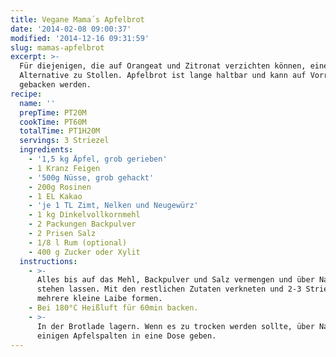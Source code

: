 ```yaml
---
title: Vegane Mama´s Apfelbrot
date: '2014-02-08 09:00:37'
modified: '2014-12-16 09:31:59'
slug: mamas-apfelbrot
excerpt: >-
  Für diejenigen, die auf Orangeat und Zitronat verzichten können, eine tolle
  Alternative zu Stollen. Apfelbrot ist lange haltbar und kann auf Vorrat
  gebacken werden.
recipe:
  name: ''
  prepTime: PT20M
  cookTime: PT60M
  totalTime: PT1H20M
  servings: 3 Striezel
  ingredients:
    - '1,5 kg Äpfel, grob gerieben'
    - 1 Kranz Feigen
    - '500g Nüsse, grob gehackt'
    - 200g Rosinen
    - 1 EL Kakao
    - 'je 1 TL Zimt, Nelken und Neugewürz'
    - 1 kg Dinkelvollkornmehl
    - 2 Packungen Backpulver
    - 2 Prisen Salz
    - 1/8 l Rum (optional)
    - 400 g Zucker oder Xylit
  instructions:
    - >-
      Alles bis auf das Mehl, Backpulver und Salz vermengen und über Nacht
      stehen lassen. Mit den restlichen Zutaten verkneten und 2-3 Striezel oder
      mehrere kleine Laibe formen.
    - Bei 180°C Heißluft für 60min backen.
    - >-
      In der Brotlade lagern. Wenn es zu trocken werden sollte, über Nacht mit
      einigen Apfelspalten in eine Dose geben.
---
```


